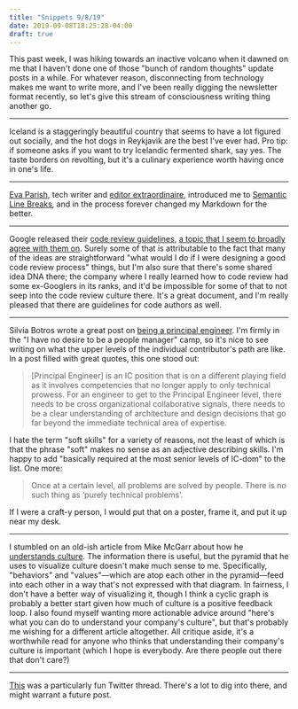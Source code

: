 ```yaml
---
title: "Snippets 9/8/19"
date: 2019-09-08T18:25:28-04:00
draft: true
---
```


This past week, I was hiking towards an inactive volcano when it dawned on me that I haven't done one of those "bunch of random thoughts" update posts in a while.
For whatever reason, disconnecting from technology makes me want to write more, and I've been really digging the newsletter format recently, so let's give this stream of consciousness writing thing another go.

---

Iceland is a staggeringly beautiful country that seems to have a lot figured out socially, and the hot dogs in Reykjavik are the best I've ever had.
Pro tip: if someone asks if you want to try Icelandic fermented shark, say yes.
The taste borders on revolting, but it's a culinary experience worth having once in one's life.

---

[Eva Parish](https://twitter.com/evpari), tech writer and [editor extraordinaire](https://evaparish.com/blog/how-i-edit), introduced me to [Semantic Line Breaks](https://sembr.org/), and in the process forever changed my Markdown for the better.

---

Google released their [code review guidelines](https://google.github.io/eng-practices/review/reviewer/), 
[a topic that I seem to broadly agree with them on](https://www.youtube.com/watch?v=S3m2TUdBzdk).
Surely some of that is attributable to the fact that many of the ideas are straightforward "what would I do if I were designing a good code review process" things, but I'm also sure that there's some shared idea DNA there; the company where I really learned how to code review had some ex-Googlers in its ranks, and it'd be impossible for some of that to not seep into the code review culture there.
It's a great document, and I'm really pleased that there are guidelines for code authors as well.

---

Silvia Botros wrote a great post on [being a principal engineer](https://blog.dbsmasher.com/2019/01/28/on-being-a-principal-engineer.html). 
I'm firmly in the "I have no desire to be a people manager" camp, so it's nice to see writing on what the upper levels of the individual contributor's path are like.
In a post filled with great quotes, this one stood out:

> [Principal Engineer] is an IC position that is on a different playing field as it involves competencies that no longer apply to only technical prowess. For an engineer to get to the Principal Engineer level, there needs to be cross organizational collaborative signals, there needs to be a clear understanding of architecture and design decisions that go far beyond the immediate technical area of expertise.

I hate the term "soft skills" for a variety of reasons, not the least of which is that the phrase "soft" makes no sense as an adjective describing skills. I'm happy to add "basically required at the most senior levels of IC-dom" to the list.
One more: 

> Once at a certain level, all problems are solved by people. There is no such thing as ‘purely technical problems’. 

If I were a craft-y person, I would put that on a poster, frame it, and put it up near my desk.

---

I stumbled on an old-ish article from Mike McGarr about how he [understands culture](https://www.mikemcgarr.com/blog/understanding-culture.html).
The information there is useful, but the pyramid that he uses to visualize culture doesn't make much sense to me.
Specifically, "behaviors" and "values"—which are atop each other in the pyramid—feed into each other in a way that's not expressed with that diagram.
In fairness, I don't have a better way of visualizing it, though I think a cyclic graph is probably a better start given how much of culture is a positive feedback loop.
I also found myself wanting more actionable advice around "here's what you can do to understand your company's culture", but that's probably me wishing for a different article altogether.
All critique aside, it's a worthwhile read for anyone who thinks that understanding their company's culture is important (which I hope is everybody. Are there people out there that don't care?)

---

[This](https://twitter.com/Foone/status/1169012389616001024?s=20) was a particularly fun Twitter thread.
There's a lot to dig into there, and might warrant a future post.
